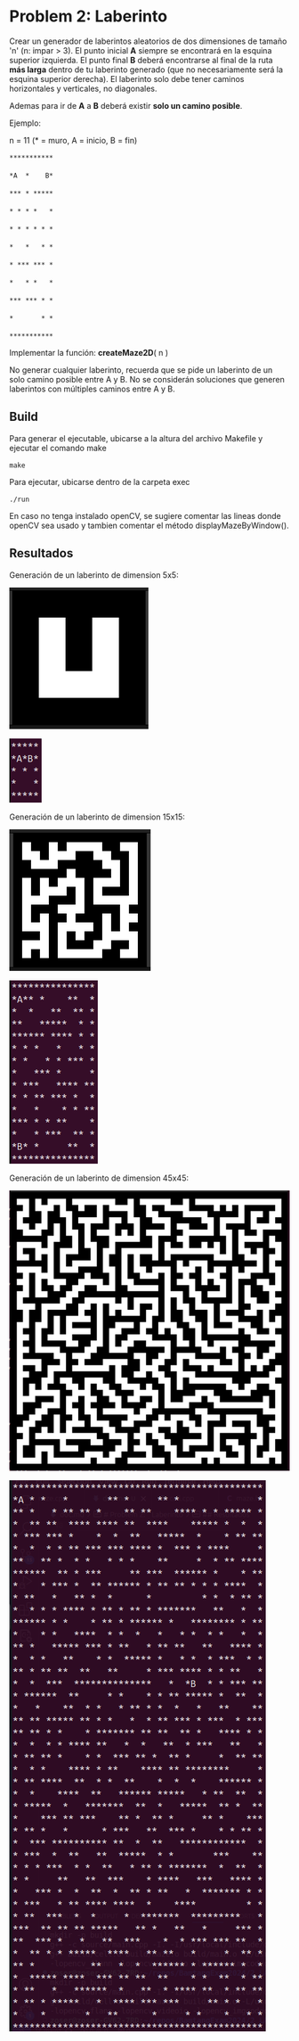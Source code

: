 # Problem 2:    Laberinto
Crear un generador de laberintos aleatorios de dos dimensiones de tamaño 'n' (n: impar > 3). El punto inicial **A** siempre se encontrará en la esquina superior izquierda. El punto final **B** deberá encontrarse al final de la ruta **más larga** dentro de tu laberinto generado (que no necesariamente será la esquina superior derecha). El laberinto solo debe tener caminos horizontales y verticales, no diagonales.

Ademas para ir de **A** a **B** deberá existir **solo un camino posible**. 

Ejemplo:

n = 11 (* = muro, A = inicio, B = fin)

    ***********

    *A  *    B*

    *** * *****

    * * * *   *

    * * * * * *

    *   *   * *

    * *** *** *

    *   * *   *

    *** *** * *

    *       * *

    ***********

Implementar la función: **createMaze2D**( n ) 

No generar cualquier laberinto, recuerda que se pide un laberinto de un solo camino posible entre A y B.
No se considerán soluciones que generen laberintos con múltiples caminos entre A y B.

## Build
Para generar el ejecutable, ubicarse a la altura del archivo Makefile y ejecutar el comando make

    make
Para ejecutar, ubicarse dentro de la carpeta exec

    ./run
En caso no tenga instalado openCV, se sugiere comentar las lineas donde openCV sea usado y tambien comentar el método displayMazeByWindow().

## Resultados
Generación de un laberinto de dimension 5x5:

![Alt text](https://github.com/zoserqh/BamtangExam2024/blob/main/2_LABERINTO/data/mazeWindow5.png "mazeWindow5")

![Alt text](https://github.com/zoserqh/BamtangExam2024/blob/main/2_LABERINTO/data/mazeTerminal5.png "mazeTerminal5")

Generación de un laberinto de dimension 15x15:

![Alt text](https://github.com/zoserqh/BamtangExam2024/blob/main/2_LABERINTO/data/mazeWindow15.png "mazeWindow15")

![Alt text](https://github.com/zoserqh/BamtangExam2024/blob/main/2_LABERINTO/data/mazeTerminal15.png "mazeTerminal15")

Generación de un laberinto de dimension 45x45:

![Alt text](https://github.com/zoserqh/BamtangExam2024/blob/main/2_LABERINTO/data/mazeWindow45.png "mazeWindow45")

![Alt text](https://github.com/zoserqh/BamtangExam2024/blob/main/2_LABERINTO/data/mazeTerminal45.png "mazeTerminal45")

